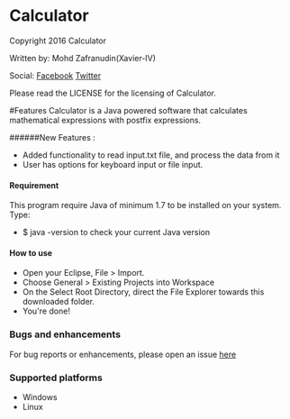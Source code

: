 # Calculator
Copyright 2016 Calculator

Written by: Mohd Zafranudin(Xavier-IV)

Social: [Facebook](https://www.facebook.com/PuteraMujahidIslam)
		[Twitter](https://twitter.com/xavicca)
		
Please read the LICENSE for the licensing of Calculator. 

#Features
Calculator is a Java powered software that calculates mathematical expressions with postfix expressions.

######New Features :
* Added functionality to read input.txt file, and process the data from it
* User has options for keyboard input or file input.

#### Requirement

This program require Java of minimum 1.7 to be installed on your system. Type:
* $ java -version
to check your current Java version

#### How to use

* Open your Eclipse, File > Import.
* Choose General > Existing Projects into Workspace
* On the Select Root Directory, direct the File Explorer towards this downloaded folder.
* You're done!

### Bugs and enhancements

For bug reports or enhancements, please open an issue [here](https://github.com/Xavier-IV/Calculator/issues)

### Supported platforms

* Windows
* Linux

